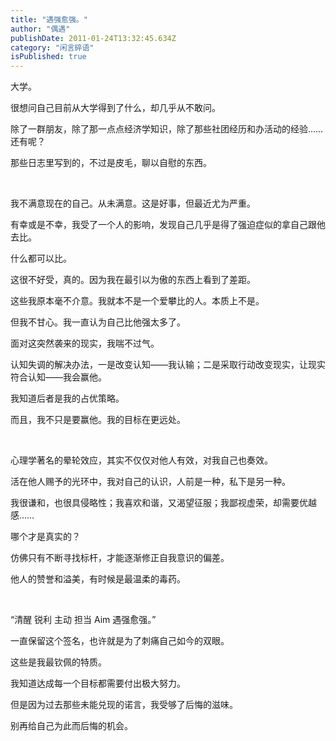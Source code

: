 ```yaml
---
title: "遇强愈强。"
author: "偶遇"
publishDate: 2011-01-24T13:32:45.634Z
category: "闲言碎语"
isPublished: true
---
```


<P><WBR>大学。</P>
<P>很想问自己目前从大学得到了什么，却几乎从不敢问。</P>
<P>除了一群朋友，除了那一点点经济学知识，除了那些社团经历和办活动的经验……还有呢？</P>
<P>那些日志里写到的，不过是皮毛，聊以自慰的东西。</P>
<P>&nbsp;</P>
<P>我不满意现在的自己。从未满意。这是好事，但最近尤为严重。</P>
<P>有幸或是不幸，我受了一个人的影响，发现自己几乎是得了强迫症似的拿自己跟他去比。</P>
<P>什么都可以比。</P>
<P>这很不好受，真的。因为我在最引以为傲的东西上看到了差距。</P>
<P>这些我原本毫不介意。我就本不是一个爱攀比的人。本质上不是。</P>
<P>但我不甘心。我一直认为自己比他强太多了。</P>
<P>面对这突然袭来的现实，我喘不过气。</P>
<P>认知失调的解决办法，一是改变认知——我认输；二是采取行动改变现实，让现实符合认知——我会赢他。</P>
<P>我知道后者是我的占优策略。</P>
<P>而且，我不只是要赢他。我的目标在更远处。</P>
<P>&nbsp;</P>
<P>心理学著名的晕轮效应，其实不仅仅对他人有效，对我自己也奏效。</P>
<P>活在他人赐予的光环中，我对自己的认识，人前是一种，私下是另一种。</P>
<P>我很谦和，也很具侵略性；我喜欢和谐，又渴望征服；我鄙视虚荣，却需要优越感……</P>
<P>哪个才是真实的？</P>
<P>仿佛只有不断寻找标杆，才能逐渐修正自我意识的偏差。</P>
<P>他人的赞誉和溢美，有时候是最温柔的毒药。</P>
<P>&nbsp;</P>
<P>“清醒 锐利 主动 担当 Aim 遇强愈强。”</P>
<P>一直保留这个签名，也许就是为了刺痛自己如今的双眼。</P>
<P>这些是我最钦佩的特质。</P>
<P>我知道达成每一个目标都需要付出极大努力。</P>
<P>但是因为过去那些未能兑现的诺言，我受够了后悔的滋味。</P>
<P>别再给自己为此而后悔的机会。</P>